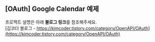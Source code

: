 ## [OAuth] Google Calendar 예제
프로젝트 설명은 아래 **블로그 링크**를 참조해주세요.  
[김코더 블로그 - https://kimcoder.tistory.com/category/OpenAPI/OAuth](https://kimcoder.tistory.com/category/OpenAPI/OAuth)
